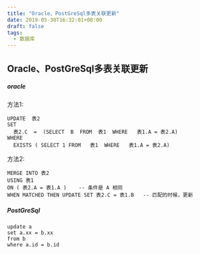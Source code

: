 ```yaml
---
title: "Oracle、PostGreSql多表关联更新"
date: 2019-05-30T16:32:01+08:00
draft: false
tags: 
  - 数据库
---
```


## Oracle、PostGreSql多表关联更新

##### oracle
方法1:
```
UPDATE  表2
SET
  表2.C  =  (SELECT  B  FROM  表1  WHERE   表1.A = 表2.A)
WHERE
  EXISTS ( SELECT 1 FROM   表1  WHERE   表1.A = 表2.A)
```
方法2:
```
MERGE INTO 表2 
USING 表1
ON ( 表2.A = 表1.A )    -- 条件是 A 相同
WHEN MATCHED THEN UPDATE SET 表2.C = 表1.B   -- 匹配的时候，更新
```
##### PostGreSql
```
update a
set a.xx = b.xx 
from b 
where a.id = b.id
```
